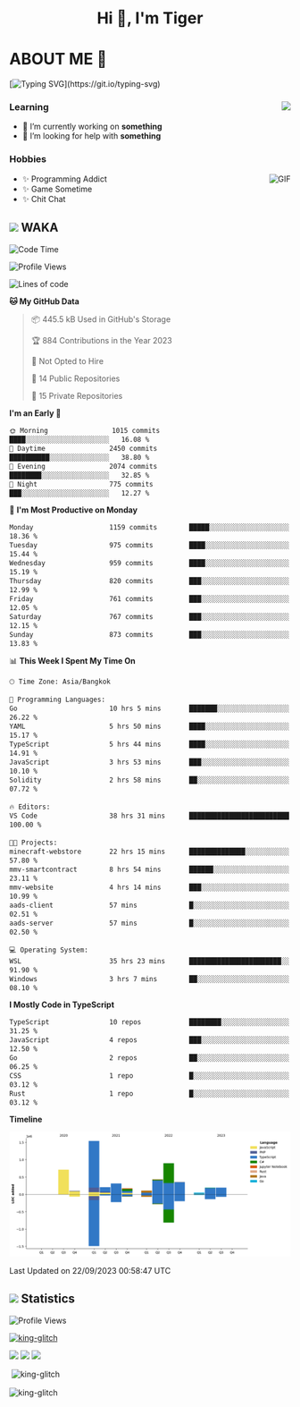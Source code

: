 <h1 align="center">Hi 👋, I'm Tiger</h1>




# ABOUT ME 💬

[![Typing SVG](https://readme-typing-svg.herokuapp.com?color=22F771&vCenter=true&lines=A+perssionate+developer+from+nowhere.)](https://git.io/typing-svg)

<div>
 <img align="right" src="https://spotify-github-profile.vercel.app/api/view?uid=12129734423&cover_image=false&theme=default&bar_color=22d016&bar_color_cover=true" />
 <h3>Learning</h3>
 
 <ul>
  <li>🔭 I’m currently working on <b>something</b></li>
  <li>🤝 I’m looking for help with <b>something</b></li>
 </ul>
 
</div>
<div>
 <h3>Hobbies</h3>
 <img align="right" height="475px"  alt="GIF" src="https://i.pinimg.com/originals/1f/b7/db/1fb7dbee557e5ed509f7517da8a84d58.gif" />
 <ul>
  <li>✨ Programming Addict</li>
  <li>✨ Game Sometime</li>
  <li>✨ Chit Chat</li>
 </ul>
 
</div>



## <img height="40" src="https://raw.githubusercontent.com/innng/innng/master/assets/kyubey.gif"/> WAKA

<!--START_SECTION:waka-->
![Code Time](http://img.shields.io/badge/Code%20Time-1%2C519%20hrs%2053%20mins-blue)

![Profile Views](http://img.shields.io/badge/Profile%20Views-7-blue)

![Lines of code](https://img.shields.io/badge/From%20Hello%20World%20I%27ve%20Written-5.3%20million%20lines%20of%20code-blue)

**🐱 My GitHub Data** 

> 📦 445.5 kB Used in GitHub's Storage 
 > 
> 🏆 884 Contributions in the Year 2023
 > 
> 🚫 Not Opted to Hire
 > 
> 📜 14 Public Repositories 
 > 
> 🔑 15 Private Repositories 
 > 
**I'm an Early 🐤** 

```text
🌞 Morning                1015 commits        ████░░░░░░░░░░░░░░░░░░░░░   16.08 % 
🌆 Daytime                2450 commits        ██████████░░░░░░░░░░░░░░░   38.80 % 
🌃 Evening                2074 commits        ████████░░░░░░░░░░░░░░░░░   32.85 % 
🌙 Night                  775 commits         ███░░░░░░░░░░░░░░░░░░░░░░   12.27 % 
```
📅 **I'm Most Productive on Monday** 

```text
Monday                   1159 commits        █████░░░░░░░░░░░░░░░░░░░░   18.36 % 
Tuesday                  975 commits         ████░░░░░░░░░░░░░░░░░░░░░   15.44 % 
Wednesday                959 commits         ████░░░░░░░░░░░░░░░░░░░░░   15.19 % 
Thursday                 820 commits         ███░░░░░░░░░░░░░░░░░░░░░░   12.99 % 
Friday                   761 commits         ███░░░░░░░░░░░░░░░░░░░░░░   12.05 % 
Saturday                 767 commits         ███░░░░░░░░░░░░░░░░░░░░░░   12.15 % 
Sunday                   873 commits         ███░░░░░░░░░░░░░░░░░░░░░░   13.83 % 
```


📊 **This Week I Spent My Time On** 

```text
🕑︎ Time Zone: Asia/Bangkok

💬 Programming Languages: 
Go                       10 hrs 5 mins       ███████░░░░░░░░░░░░░░░░░░   26.22 % 
YAML                     5 hrs 50 mins       ████░░░░░░░░░░░░░░░░░░░░░   15.17 % 
TypeScript               5 hrs 44 mins       ████░░░░░░░░░░░░░░░░░░░░░   14.91 % 
JavaScript               3 hrs 53 mins       ███░░░░░░░░░░░░░░░░░░░░░░   10.10 % 
Solidity                 2 hrs 58 mins       ██░░░░░░░░░░░░░░░░░░░░░░░   07.72 % 

🔥 Editors: 
VS Code                  38 hrs 31 mins      █████████████████████████   100.00 % 

🐱‍💻 Projects: 
minecraft-webstore       22 hrs 15 mins      ██████████████░░░░░░░░░░░   57.80 % 
mmv-smartcontract        8 hrs 54 mins       ██████░░░░░░░░░░░░░░░░░░░   23.11 % 
mmv-website              4 hrs 14 mins       ███░░░░░░░░░░░░░░░░░░░░░░   10.99 % 
aads-client              57 mins             █░░░░░░░░░░░░░░░░░░░░░░░░   02.51 % 
aads-server              57 mins             █░░░░░░░░░░░░░░░░░░░░░░░░   02.50 % 

💻 Operating System: 
WSL                      35 hrs 23 mins      ███████████████████████░░   91.90 % 
Windows                  3 hrs 7 mins        ██░░░░░░░░░░░░░░░░░░░░░░░   08.10 % 
```

**I Mostly Code in TypeScript** 

```text
TypeScript               10 repos            ████████░░░░░░░░░░░░░░░░░   31.25 % 
JavaScript               4 repos             ███░░░░░░░░░░░░░░░░░░░░░░   12.50 % 
Go                       2 repos             ██░░░░░░░░░░░░░░░░░░░░░░░   06.25 % 
CSS                      1 repo              █░░░░░░░░░░░░░░░░░░░░░░░░   03.12 % 
Rust                     1 repo              █░░░░░░░░░░░░░░░░░░░░░░░░   03.12 % 
```



**Timeline**

![Lines of Code chart](https://raw.githubusercontent.com/king-glitch/king-glitch/main/assets/bar_graph.png)


 Last Updated on 22/09/2023 00:58:47 UTC
<!--END_SECTION:waka-->
## <img height="40" src="https://raw.githubusercontent.com/innng/innng/master/assets/kyubey.gif"/> Statistics
![Profile Views](https://komarev.com/ghpvc/?username=king-glitch)  

<p align="left"> 
 <a href="https://github.com/ryo-ma/github-profile-trophy">
  <img src="https://github-profile-trophy.vercel.app/?username=king-glitch&theme=dracula" alt="king-glitch" />
 </a> </p>

![](https://github-profile-summary-cards.vercel.app/api/cards/profile-details?username=king-glitch&theme=dracula)
![](https://github-profile-summary-cards.vercel.app/api/cards/stats?username=king-glitch&theme=dracula) 
![](https://github-profile-summary-cards.vercel.app/api/cards/productive-time?username=king-glitch&theme=dracula)


<p>&nbsp;<img align="center" src="https://github-readme-stats.vercel.app/api?username=king-glitch&theme=dracula" alt="king-glitch" /></p>

<p><img align="center" src="https://github-readme-streak-stats.herokuapp.com/?user=king-glitch&theme=dracula" alt="king-glitch" /></p>

